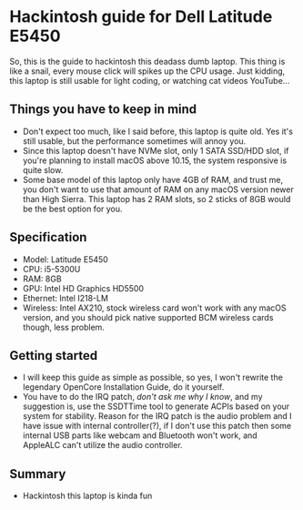 # Hackintosh guide for Dell Latitude E5450
So, this is the guide to hackintosh this deadass dumb laptop. This thing is like a snail, every mouse click will spikes up the CPU usage. Just kidding, this laptop is still usable for light coding, or watching cat videos YouTube...

## Things you have to keep in mind
- Don't expect too much, like I said before, this laptop is quite old. Yes it's still usable, but the performance sometimes will annoy you.
- Since this laptop doesn't have NVMe slot, only 1 SATA SSD/HDD slot, if you're planning to install macOS above 10.15, the system responsive is quite slow.
- Some base model of this laptop only have 4GB of RAM, and trust me, you don't want to use that amount of RAM on any macOS version newer than High Sierra. This laptop has 2 RAM slots, so 2 sticks of 8GB would be the best option for you.

## Specification
- Model: Latitude E5450
- CPU: i5-5300U
- RAM: 8GB
- GPU: Intel HD Graphics HD5500
- Ethernet: Intel I218-LM
- Wireless: Intel AX210, stock wireless card won't work with any macOS version, and you should pick native supported BCM wireless cards though, less problem.

## Getting started
- I will keep this guide as simple as possible, so yes, I won't rewrite the legendary OpenCore Installation Guide, do it yourself.
- You have to do the IRQ patch, *don't ask me why I know*, and my suggestion is, use the SSDTTime tool to generate ACPIs based on your system for stability. Reason for the IRQ patch is the audio problem and I have issue with internal controller(?), if I don't use this patch then some internal USB parts like webcam and Bluetooth won't work, and AppleALC can't utilize the audio controller.

## Summary
- Hackintosh this laptop is kinda fun
